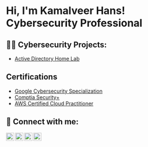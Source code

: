 <h1>Hi, I'm Kamalveer Hans! <br/><a>Cybersecurity Professional</a>

<h2>👨‍💻 Cybersecurity Projects:</h2>

- [Active Directory Home Lab](https://github.com/kamalveerhans/ActiveDirectoryLab/blob/main/README.md)
 
<h2>Certifications</h2>

- [Google Cybersecurity Specialization](https://www.coursera.org/account/accomplishments/specialization/YFETUU5MXQQ5)
- [Comptia Security+](https://www.credly.com/badges/f18465a8-b43d-45cc-85b9-a8aa5939e594/linked_in_profile)
- [AWS Certified Cloud Practitioner](https://www.credly.com/badges/fa38db9c-6631-4b81-b3d7-01bc8c01fddb/linked_in_profile)

<h2> 🤳 Connect with me:</h2>

[<img align="left" alt="JoshMadakor | YouTube" width="22px" src="https://cdn.jsdelivr.net/npm/simple-icons@v3/icons/youtube.svg" />][youtube]
[<img align="left" alt="JoshMadakor | Twitter" width="22px" src="https://cdn.jsdelivr.net/npm/simple-icons@v3/icons/twitter.svg" />][twitter]
[<img align="left" alt="JoshMadakor | LinkedIn" width="22px" src="https://cdn.jsdelivr.net/npm/simple-icons@v3/icons/linkedin.svg" />][linkedin]
[<img align="left" alt="JoshMadakor | Instagram" width="22px" src="https://cdn.jsdelivr.net/npm/simple-icons@v3/icons/instagram.svg" />][instagram]

[twitter]: https://twitter.com/joshmadakor
[youtube]: https://www.youtube.com/c/joshmadakor
[instagram]: https://www.instagram.com/joshmadakor/
[linkedin]: https://linkedin.com/in/joshmadakor

<!--
**joshmadakor1/joshmadakor1** is a ✨ _special_ ✨ repository because its `README.md` (this file) appears on your GitHub profile.

Here are some ideas to get you started:

- 🔭 I’m currently working on ...
- 🌱 I’m currently learning ...
- 👯 I’m looking to collaborate on ...
- 🤔 I’m looking for help with ...
- 💬 Ask me about ...
- 📫 How to reach me: ...
- 😄 Pronouns: ...
- ⚡ Fun fact: ...
-->
